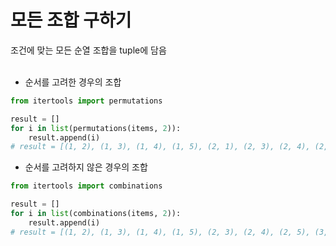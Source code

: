 <h1> 모든 조합 구하기</h1>  
조건에 맞는 모든 순열 조합을 tuple에 담음<br><br>  

* 순서를 고려한 경우의 조합  
```python
from itertools import permutations

result = []
for i in list(permutations(items, 2)):
    result.append(i)
# result = [(1, 2), (1, 3), (1, 4), (1, 5), (2, 1), (2, 3), (2, 4), (2, 5), (3, 1), (3, 2), (3, 4), (3, 5), (4, 1), (4, 2), (4, 3), (4, 5), (5, 1), (5, 2), (5, 3), (5, 4)]
```

* 순서를 고려하지 않은 경우의 조합  
```python
from itertools import combinations

result = []
for i in list(combinations(items, 2)):
    result.append(i)
# result = [(1, 2), (1, 3), (1, 4), (1, 5), (2, 3), (2, 4), (2, 5), (3, 4), (3, 5), (4, 5)]
```
